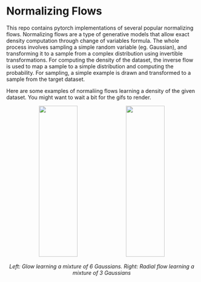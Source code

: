 # Normalizing Flows

This repo contains pytorch implementations of several popular normalizing flows. Normalizing flows are a type of generative models that allow exact density computation through change of variables formula. The whole process involves sampling a simple random variable (eg. Gaussian), and transforming it to a sample from a complex distribution using invertible transformations. For computing the density of the dataset, the inverse flow is used to map a sample to a simple distribution and computing the probability. For sampling, a simple example is drawn and transformed to a sample from the target dataset. 

Here are some examples of normaliing flows learning a density of the given dataset. You might want to wait a bit for the gifs to render.

<div align="center">
  <img src="https://github.com/Ea0011/NFlows/blob/main/demo/glow.gif" height="400" width="45%" />
  <img src="https://github.com/Ea0011/NFlows/blob/main/demo/radial.gif" height="400" width="45%" />
  <p>
    <em>Left: Glow learning a mixture of 6 Gaussians. Right: Radial flow learning a mixture of 3 Gaussians</em>
  </p>
</div>
